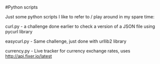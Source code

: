 #Python scripts

Just some python scripts I like to refer to / play around in my spare time:

curl.py - a challenge done earlier to check a version of a JSON file using pycurl library

easycurl.py - Same challenge, just done with urllib2 library

currency.py - Live tracker for currency exchange rates, uses http://api.fixer.io/latest

